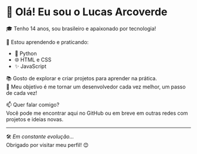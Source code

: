 # 👋 Olá! Eu sou o Lucas Arcoverde

🎓 Tenho 14 anos, sou brasileiro e apaixonado por tecnologia!

🚀 Estou aprendendo e praticando:
- 🐍 Python
- 🌐 HTML e CSS
- ✨ JavaScript

📚 Gosto de explorar e criar projetos para aprender na prática.  
🎯 Meu objetivo é me tornar um desenvolvedor cada vez melhor, um passo de cada vez!

📫 Quer falar comigo?  
Você pode me encontrar aqui no GitHub ou em breve em outras redes com projetos e ideias novas.

---

🛠️ *Em constante evolução...*  
Obrigado por visitar meu perfil! 😊
